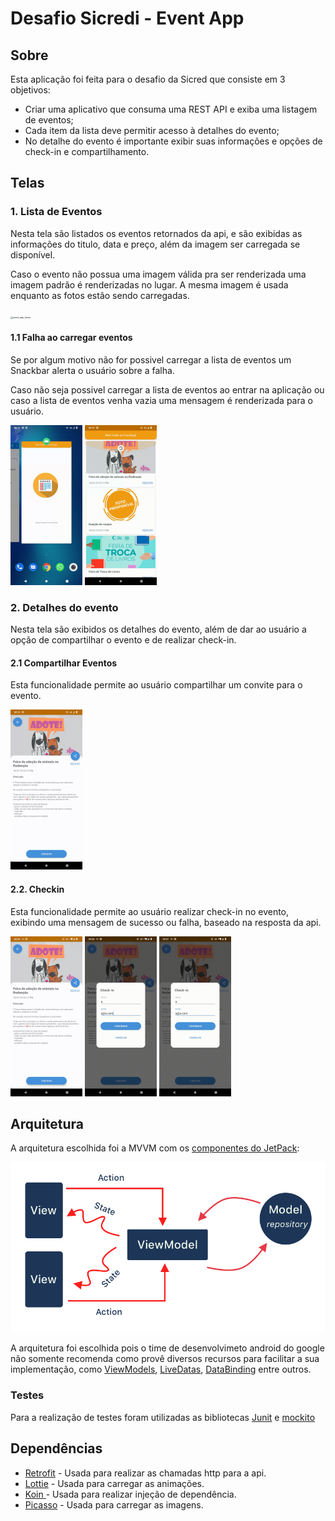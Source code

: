 # Desafio Sicredi - Event App

## Sobre

Esta aplicação foi feita para o desafio da Sicred  que consiste em 3 objetivos:

- Criar uma aplicativo que consuma uma REST API e exiba uma listagem de eventos;
- Cada item da lista deve permitir acesso à detalhes do evento;
- No detalhe do evento é importante exibir suas informações e opções de check-in e compartilhamento.

## Telas

### 1. Lista de Eventos

Nesta tela são listados os eventos retornados da api, e são exibidas as informações do titulo, data e preço, além da imagem ser carregada se disponível. 

Caso o evento não possua uma imagem válida pra ser renderizada uma imagem padrão é renderizadas no lugar. A mesma imagem é usada enquanto as fotos estão sendo carregadas.



<div>
    <img src="assets/event_app_home.gif" 			alt="event_app_home" style="zoom:25%;" />
</div>

#### 1.1 Falha ao carregar eventos

Se por algum motivo não for possivel carregar a lista de eventos um Snackbar  alerta o usuário sobre a falha.

Caso não seja possivel carregar a lista de eventos ao entrar na aplicação ou caso a lista de eventos venha vazia uma mensagem é renderizada para o usuário.

<div>
      <img src="assets/event_app_empty_list.gif" 			alt="event_app_empty_list" style="zoom:25%;" />
    <img src="assets/evnt_app_failure.gif" 			alt="evnt_app_failure" style="zoom:25%;" />
</div>

### 2. Detalhes do evento

Nesta tela são exibidos os detalhes do evento, além de dar ao usuário a opção de compartilhar o evento e de realizar check-in.

#### 2.1 Compartilhar Eventos

Esta funcionalidade permite ao usuário compartilhar um convite para o evento.

<div>
    <img src="assets/event_app_share.gif" 			alt="event_app_share" style="zoom:25%;" />
</div>



#### 2.2. Checkin

Esta funcionalidade permite ao usuário realizar check-in no evento, exibindo uma mensagem de sucesso ou falha, baseado na resposta da api.

<div>
  <img src="assets/event_app_checkin_form.gif" alt="app_event_checkin_form" style="zoom:25%;" />
    <img src="assets/app_event_checkin_success.gif" alt="app_event_checkin_success" style="zoom:25%;" />
  <img src="assets/app_event_checkin_failure.gif" alt="app_event_checkin_failure" style="zoom:25%;" />
</div>

## Arquitetura

A arquitetura escolhida foi a MVVM com os [componentes do JetPack](https://developer.android.com/jetpack):

<img src="assets/mvvm_flow.png" alt="mvvm_flow" />

A arquitetura foi escolhida pois o time de desenvolvimeto android do google não somente recomenda como provê diversos recursos para facilitar a sua implementação, como [ViewModels](https://developer.android.com/topic/libraries/architecture/viewmodel), [LiveDatas](https://developer.android.com/topic/libraries/architecture/livedata), [DataBinding](https://developer.android.com/topic/libraries/data-binding) entre outros.

### Testes

Para a realização de testes foram utilizadas as bibliotecas [Junit](https://mvnrepository.com/artifact/junit/junit) e [mockito](https://github.com/mockito/mockito)

## Dependências

* [Retrofit](https://square.github.io/retrofit/) - Usada para realizar as chamadas http para a api.
* [Lottie](https://github.com/airbnb/lottie-android) - Usada para carregar as animações.
* [Koin ]((https://doc.insert-koin.io/#/))- Usada para realizar injeção de dependência.
* [Picasso](https://square.github.io/picasso/) - Usada para carregar as imagens. 